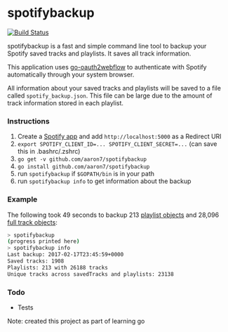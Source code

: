 spotifybackup
=============
[![Build Status](https://travis-ci.org/aaron7/spotifybackup.svg?branch=master)](https://travis-ci.org/aaron7/spotifybackup)

spotifybackup is a fast and simple command line tool to backup your Spotify
saved tracks and playlists. It saves all track information.

This application uses [go-oauth2webflow](https://github.com/aaron7/go-oauth2webflow)
to authenticate with Spotify automatically through your system browser.

All information about your saved tracks and playlists will be saved to a file
called `spotify_backup.json`. This file can be large due to the amount of track
information stored in each playlist.

### Instructions

1. Create a [Spotify app](https://developer.spotify.com/my-applications/#!/applications) and add `http://localhost:5000` as a Redirect URI
2. `export SPOTIFY_CLIENT_ID=... SPOTIFY_CLIENT_SECRET=...` (can save this in .bashrc/.zshrc)
3. `go get -v github.com/aaron7/spotifybackup`
4. `go install github.com/aaron7/spotifybackup`
5. run `spotifybackup` if `$GOPATH/bin` is in your path
6. run `spotifybackup info` to get information about the backup

### Example
The following took 49 seconds to backup 213 [playlist objects](https://developer.spotify.com/web-api/object-model/#playlist-object-full)
and 28,096 [full track objects](https://developer.spotify.com/web-api/object-model/#track-object-full):
```bash
> spotifybackup
(progress printed here)
> spotifybackup info
Last backup: 2017-02-17T23:45:59+0000
Saved tracks: 1908
Playlists: 213 with 26188 tracks
Unique tracks across savedTracks and playlists: 23138
```

### Todo

- Tests

Note: created this project as part of learning go
